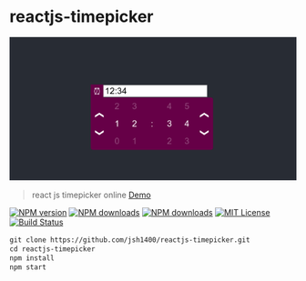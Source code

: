 # reactjs-timepicker

![reactjs timepicker](https://raw.githubusercontent.com/jsh1400/reactjs-timepicker/master/docs/reactjs-timepicker.png)

>react js timepicker online [Demo](https://jsh1400.github.io/reactjs-timepicker/)

[![NPM version][npm-version-image]][npm-url] [![NPM downloads][npm-downloads-size-image]][npm-url] [![NPM downloads][npm-downloads-image]][downloads-url] [![MIT License][license-image]][license-url] [![Build Status][travis-image]][travis-url]



```
git clone https://github.com/jsh1400/reactjs-timepicker.git
cd reactjs-timepicker
npm install
npm start
```



[license-image]: http://img.shields.io/npm/l/reactjs-timepicker.svg?style=flat
[license-url]: LICENSE

[npm-url]: https://npmjs.org/package/reactjs-timepicker
[npm-version-image]: http://img.shields.io/npm/v/reactjs-timepicker.svg?style=flat
[npm-downloads-image]: http://img.shields.io/npm/dm/reactjs-timepicker.svg?style=flat
[npm-downloads-size-image]: https://img.shields.io/bundlephobia/minzip/reactjs-timepicker.svg?style=flat
[downloads-url]: https://npmcharts.com/compare/reactjs-timepicker?minimal=true

[travis-url]: http://travis-ci.org/jsh1400/reactjs-timepicker
[travis-image]: http://img.shields.io/travis/jsh1400/reactjs-timepicker/develop.svg?style=flat
